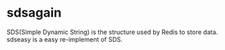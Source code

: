 # sdsagain
SDS(Simple Dynamic String) is the structure used by Redis to store data. sdseasy is a easy re-implement of SDS. 
